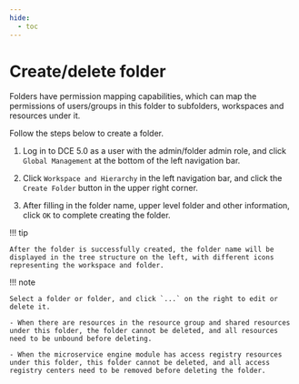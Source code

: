 ```yaml
---
hide:
  - toc
---
```


# Create/delete folder

Folders have permission mapping capabilities, which can map the permissions of users/groups in this folder to subfolders, workspaces and resources under it.

Follow the steps below to create a folder.

1. Log in to DCE 5.0 as a user with the admin/folder admin role, and click `Global Management` at the bottom of the left navigation bar.

    

1. Click `Workspace and Hierarchy` in the left navigation bar, and click the `Create Folder` button in the upper right corner.

    

1. After filling in the folder name, upper level folder and other information, click `OK` to complete creating the folder.

    

!!! tip

    After the folder is successfully created, the folder name will be displayed in the tree structure on the left, with different icons representing the workspace and folder.

    

!!! note

    Select a folder or folder, and click `...` on the right to edit or delete it.

    - When there are resources in the resource group and shared resources under this folder, the folder cannot be deleted, and all resources need to be unbound before deleting.

    - When the microservice engine module has access registry resources under this folder, this folder cannot be deleted, and all access registry centers need to be removed before deleting the folder.